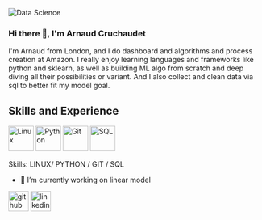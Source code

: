 ![Data Science](https://arturssmirnovs.github.io/github-profile-readme-generator/images/banner.png)

### Hi there 👋, I'm Arnaud Cruchaudet
I'm Arnaud from London, and I do dashboard and algorithms and process creation at Amazon. I really enjoy learning languages and frameworks like python and sklearn, as well as building ML algo from scratch and deep diving all their possibilities or variant. And I also collect and clean data via sql to better fit my model goal.

## Skills and Experience 
<p align="left">
  <!-- Linux -->
  <img src="https://cdn.jsdelivr.net/gh/devicons/devicon/icons/linux/linux-original.svg" alt="Linux" width="50" height="50"/>
  
  <!-- Python -->
  <img src="https://cdn.jsdelivr.net/gh/devicons/devicon/icons/python/python-original.svg" alt="Python" width="50" height="50"/>
  
  <!-- Git -->
  <img src="https://cdn.jsdelivr.net/gh/devicons/devicon/icons/git/git-original.svg" alt="Git" width="50" height="50"/>
  
  <!-- SQL (using PostgreSQL as the SQL icon) -->
  <img src="https://cdn.jsdelivr.net/gh/devicons/devicon/icons/postgresql/postgresql-original.svg" alt="SQL" width="50" height="50"/>
</p>



Skills: LINUX/ PYTHON / GIT / SQL 

- 🔭 I’m currently working on linear model  


[<img src='https://cdn.jsdelivr.net/npm/simple-icons@3.0.1/icons/github.svg' alt='github' height='40'>](https://github.com/cruchau)  [<img src='https://cdn.jsdelivr.net/npm/simple-icons@3.0.1/icons/linkedin.svg' alt='linkedin' height='40'>](https://www.linkedin.com/in/-cruchaudet/)  

